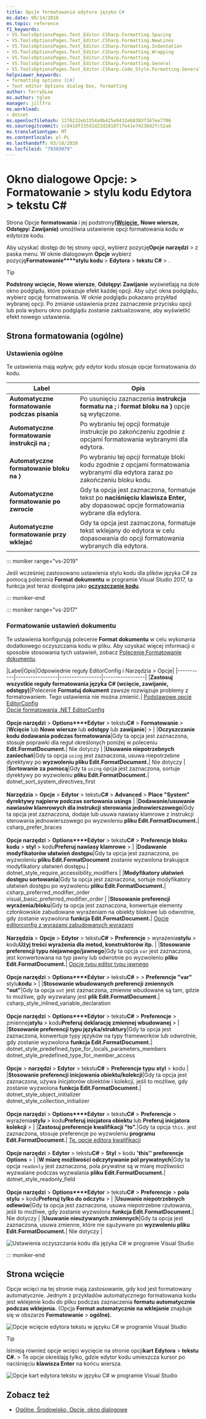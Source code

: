 ```yaml
---
title: Opcje formatowania edytora języka C#
ms.date: 08/14/2018
ms.topic: reference
f1_keywords:
- VS.ToolsOptionsPages.Text_Editor.CSharp.Formatting.Spacing
- VS.ToolsOptionsPages.Text_Editor.CSharp.Formatting.NewLines
- VS.ToolsOptionsPages.Text_Editor.CSharp.Formatting.Indentation
- VS.ToolsOptionsPages.Text_Editor.CSharp.Formatting.Wrapping
- VS.ToolsOptionsPages.Text_Editor.CSharp.Formatting
- VS.ToolsOptionsPages.Text_Editor.CSharp.Formatting.General
- VS.ToolsOptionsPages.Text_Editor.CSharp.Code_Style.Formatting.General
helpviewer_keywords:
- formatting options [C#]
- Text editor Options dialog box, formatting
author: TerryGLee
ms.author: tglee
manager: jillfra
ms.workload:
- dotnet
ms.openlocfilehash: 1176232eb3354a9b425e9432eb83037367ee7706
ms.sourcegitcommit: cc841df335d1d22d281871fe41e74238d2fc52a6
ms.translationtype: MT
ms.contentlocale: pl-PL
ms.lasthandoff: 03/18/2020
ms.locfileid: "79303079"
---
```

# <a name="options-dialog-box-text-editor--c--code-style--formatting"></a>Okno dialogowe Opcje: \> Formatowanie \> stylu kodu Edytora \> tekstu C#

Strona Opcje **formatowania** i jej podstrony[**(Wcięcie,**](#indentation-page) **Nowe wiersze,** **Odstępy**i **Zawijanie)** umożliwia ustawienie opcji formatowania kodu w edytorze kodu.

Aby uzyskać dostęp do tej strony opcji, wybierz pozycję**Opcje** **narzędzi** > z paska menu. W oknie dialogowym **Opcje** wybierz pozycję**Formatowanie****stylu kodu** >  **Edytora** > **tekstu C#** > .

> [!TIP]
> **Podstrony wcięcie,** **Nowe wiersze**, **Odstępy**i **Zawijanie** wyświetlają na dole okno podglądu, które pokazuje efekt każdej opcji. Aby użyć okna podglądu, wybierz opcję formatowania. W oknie podglądu pokazano przykład wybranej opcji. Po zmianie ustawienia przez zaznaczenie przycisku opcji lub pola wyboru okno podglądu zostanie zaktualizowane, aby wyświetlić efekt nowego ustawienia.

## <a name="formatting-general-page"></a>Strona formatowania (ogólne)

### <a name="general-settings"></a>Ustawienia ogólne

Te ustawienia mają *wpływ, gdy* edytor kodu stosuje opcje formatowania do kodu.

|Label|Opis|
|-----------|-----------------|
|**Automatyczne formatowanie podczas pisania**|Po usunięciu zaznaczenia **instrukcja formatu na ;** i **format bloku na }** opcje są wyłączone.|
|**Automatyczne formatowanie instrukcji na ;**|Po wybraniu tej opcji formatuje instrukcje po zakończeniu zgodnie z opcjami formatowania wybranymi dla edytora.|
|**Automatyczne formatowanie bloku na }**|Po wybraniu tej opcji formatuje bloki kodu zgodnie z opcjami formatowania wybranymi dla edytora zaraz po zakończeniu bloku kodu.|
|**Automatyczne formatowanie po zwrocie**|Gdy ta opcja jest zaznaczona, formatuje tekst po **naciśnięciu klawisza Enter,** aby dopasować opcje formatowania wybrane dla edytora.|
|**Automatyczne formatowanie przy wklejać**|Gdy ta opcja jest zaznaczona, formatuje tekst wklejany do edytora w celu dopasowania do opcji formatowania wybranych dla edytora.|

::: moniker range="vs-2019"

Jeśli wcześniej zastosowano ustawienia stylu kodu dla plików języka C# za pomocą polecenia **Format dokumentu** w programie Visual Studio 2017, ta funkcja jest teraz dostępna jako [**oczyszczanie kodu**](../code-styles-and-code-cleanup.md#apply-code-styles).

::: moniker-end

::: moniker range="vs-2017"

### <a name="format-document-settings"></a>Formatowanie ustawień dokumentu

Te ustawienia konfigurują polecenie **Format dokumentu** w celu wykonania dodatkowego oczyszczania kodu w pliku. Aby uzyskać więcej informacji o sposobie stosowania tych ustawień, zobacz [Polecenie Formatowanie dokumentu](../code-styles-and-code-cleanup.md#apply-code-styles).

|Label|Opis|Odpowiednie reguły EditorConfig i Narzędzia > Opcje|
|-----------|-----------------|-----------------|-----------------|
|**Zastosuj wszystkie reguły formatowania języka C# (wcięcie, zawijanie, odstępy)**|Polecenie **Formatuj dokument** zawsze rozwiązuje problemy z formatowaniem. Tego ustawienia nie można zmienić.| [Podstawowe opcje EditorConfig](../../ide/create-portable-custom-editor-options.md)<br/>[Opcje formatowania .NET EditorConfig](../../ide/editorconfig-formatting-conventions.md)<br/><br/>**Opcje narzędzi** > **Options****Edytor** > tekstu**C#** > **Formatowanie** > [**Wcięcie** lub **Nowe wiersze** lub **odstępy** lub **zawijanie**] > |
|**Oczyszczanie kodu dodawania podczas formatowania**|Gdy ta opcja jest zaznaczona, stosuje poprawki dla reguł określonych poniżej w poleceniu **Edit.FormatDocument.**| Nie dotyczy |
|**Usuwanie niepotrzebnych zaniechań**|Gdy ta opcja `using` jest zaznaczona, usuwa niepotrzebne dyrektywy po **wyzwoleniu pliku Edit.FormatDocument.**| Nie dotyczy |
|**Sortowanie za pomocą**|Gdy ta `using` opcja jest zaznaczona, sortuje dyrektywy po wyzwoleniu **pliku Edit.FormatDocument.**| dotnet_sort_system_directives_first<br/><br/>**Narzędzia** > **Opcje** > **Edytor** > tekstu**C#** > **Advanced** > **Place "System" dyrektywy najpierw podczas sortowania usings** |
|**Dodawanie/usuwanie nawiasów klamrowych dla instrukcji sterowania jednowierszowego**|Gdy ta opcja jest zaznaczona, dodaje lub usuwa nawiasy klamrowe z instrukcji sterowania jednowierszowego po wyzwoleniu **pliku Edit.FormatDocument.**| csharp_prefer_braces<br/><br/>**Opcje narzędzi** > **Options****Edytor** > tekstu**C#** > **Preferencje bloku kodu** > **styl** > kodu**Preferuj nawiasy klamrowe**  >  |
|**Dodawanie modyfikatorów ułatwień dostępu**|Gdy ta opcja jest zaznaczona, po wyzwoleniu **pliku Edit.FormatDocument** zostanie wyzwolona brakujące modyfikatory ułatwień dostępu.| dotnet_style_require_accessibility_modifiers |
|**Modyfikatory ułatwień dostępu sortowania**|Gdy ta opcja jest zaznaczona, sortuje modyfikatory ułatwień dostępu po wyzwoleniu **pliku Edit.FormatDocument.**| csharp_preferred_modifier_order<br/>visual_basic_preferred_modifier_order |
|**Stosowanie preferencji wyrażenia/bloku**|Gdy ta opcja jest zaznaczona, konwertuje elementy członkowskie zabudowane wyrażeniam na obiekty blokowe lub odwrotnie, gdy zostanie wyzwolona **funkcja Edit.FormatDocument.**| [Opcje editorconfig z wyrazami zabudowanych wyrazami](../../ide/editorconfig-language-conventions.md#expression-bodied-members)<br/><br/>**Narzędzia** > **Opcje** > **Edytor** > tekstu**C#** > **Preferencje** > wyrażenia**stylu** > kodu**Użyj treści wyrażenia dla metod, konstruktorów itp.** |
|**Stosowanie preferencji typu niejawnego/jawnego**|Gdy ta opcja `var` jest zaznaczona, jest konwertowana na typ jawny lub odwrotnie po wyzwoleniu **pliku Edit.FormatDocument.**| [Opcje typu editor typu jawnego](../../ide/editorconfig-language-conventions.md#implicit-and-explicit-types)<br/><br/>**Opcje narzędzi** > **Options****Edytor** > tekstu**C#** >  > **Preferencje "var"** stylu**kodu** >  |
|**Stosowanie wbudowanych preferencji zmiennych "out"**|Gdy ta opcja `out` jest zaznaczona, zmienne wbudowane są tam, gdzie to możliwe, gdy wyzwalany jest **plik Edit.FormatDocument.**| csharp_style_inlined_variable_declaration<br/><br/>**Opcje narzędzi** > **Options****Edytor** > tekstu**C#** > **Preferencje** > zmiennej**stylu** > kodu**Preferuj deklarację zmiennej wbudowanej**  >  |
|**Stosowanie preferencji typu języka/struktury**|Gdy ta opcja jest zaznaczona, konwertuje typy języków na typy frameworków lub odwrotnie, gdy zostanie wyzwolona **funkcja Edit.FormatDocument.**| dotnet_style_predefined_type_for_locals_parameters_members<br/>dotnet_style_predefined_type_for_member_access<br/><br/>**Opcje** > **narzędzi** > **Edytor** > tekstu**C#** > **Preferencje typu** **styl** > kodu |
|**Stosowanie preferencji inicjowania obiektu/kolekcji**|Gdy ta opcja jest zaznaczona, używa inicjatorów obiektów i kolekcji, jeśli to możliwe, gdy zostanie wyzwolona **funkcja Edit.FormatDocument.**| dotnet_style_object_initializer<br/>dotnet_style_collection_initializer<br/><br/>**Opcje narzędzi** > **Options****Edytor** > tekstu**C#** > **Preferencje** > wyrażenia**stylu** > kodu**Preferuj inicjatora obiektu** lub **Preferuj inicjatora kolekcji**  >  |
|**Zastosuj preferencje kwalifikacji "to".**|Gdy ta opcja `this.` jest zaznaczona, stosuje preferencje po wyzwoleniu **programu Edit.FormatDocument.**| [Tę. opcje editora kwalifikacji](../../ide/editorconfig-language-conventions.md#this-and-me)<br/><br/>**Opcje narzędzi** > **Edytor** > tekstu**C#** > **Styl** > kodu **'this'' preferencje** **Options** >  |
|**W miarę możliwości odczytywanie pól prywatnych**|Gdy ta opcja `readonly` jest zaznaczona, pola prywatne są w miarę możliwości wyzwalane podczas wyzwalania **pliku Edit.FormatDocument.**| dotnet_style_readonly_field<br/><br/>**Opcje narzędzi** > **Options****Edytor** > tekstu**C#** > **Preferencje** > **pola stylu** > kodu**Preferuj tylko do odczytu**  >  |
|**Usuwanie niepotrzebnych odlewów**|Gdy ta opcja jest zaznaczona, usuwa niepotrzebne rzutowania, jeśli to możliwe, gdy zostanie wyzwolona **funkcja Edit.FormatDocument.**| Nie dotyczy |
|**Usuwanie nieużywanych zmiennych**|Gdy ta opcja jest zaznaczona, usuwa zmienne, które nie sąużywane po **wyzwoleniu pliku Edit.FormatDocument.**| Nie dotyczy |

![Ustawienia oczyszczania kodu dla języka C# w programie Visual Studio](media/format-document-settings.png)

::: moniker-end

## <a name="indentation-page"></a>Strona wcięcie

Opcje wcięci na tej stronie mają zastosowanie, gdy kod jest formatowany automatycznie. Jednym z przykładów automatycznego formatowania kodu jest wklejenie kodu do pliku podczas zaznaczenia **formatu automatycznie podczas wklejenia.** (Opcja **Format automatycznie na wklejanie** znajduje się w obszarze **Formatowanie** > **ogólne).**

![Opcje wcięcie edytora tekstu w języku C# w programie Visual Studio](media/csharp-indentation-options.png)

> [!TIP]
> Istnieją również opcje wcięci wycięcie na stronie opcji**kart** **Edytora** > **tekstu C#.** >  Te opcje określają tylko, gdzie edytor kodu umieszcza kursor po naciśnięciu **klawisza Enter** na końcu wiersza.
>
> ![Opcje kart edytora tekstu w języku C# w programie Visual Studio](media/csharp-tabs-options.png)

## <a name="see-also"></a>Zobacz też

- [Ogólne, Środowisko, Opcje, okno dialogowe](../../ide/reference/general-environment-options-dialog-box.md)
